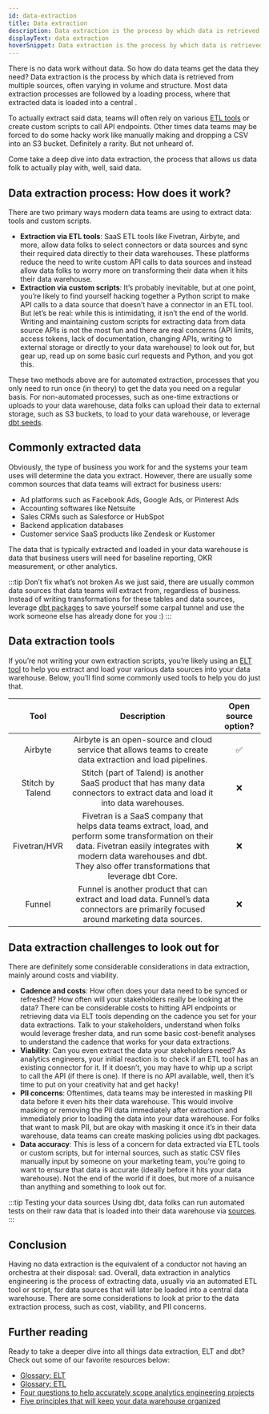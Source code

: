 ```yaml
---
id: data-extraction
title: Data extraction
description: Data extraction is the process by which data is retrieved from multiple sources, often varying in volume and structure.
displayText: data extraction
hoverSnippet: Data extraction is the process by which data is retrieved from multiple sources, often varying in volume and structure.
---
```


<head>
    <title>Data extraction: the first step of the ELT process</title>
</head>

There is no data work without data. So how do data teams get the data they need? Data extraction is the process by which data is retrieved from multiple sources, often varying in volume and structure. Most data extraction processes are followed by a loading process, where that extracted data is loaded into a central <Term id="data-warehouse" />.

To actually extract said data, teams will often rely on various [ETL tools](https://docs.getdbt.com/terms/elt#elt-tools) or create custom scripts to call API endpoints. Other times data teams may be forced to do some hacky work like manually making and dropping a CSV into an S3 bucket. Definitely a rarity. But not unheard of.

Come take a deep dive into data extraction, the process that allows us data folk to actually play with, well, said data.

## Data extraction process: How does it work?

There are two primary ways modern data teams are using to extract data: <Term id="etl" /> tools and custom scripts.

- **Extraction via ETL tools**: SaaS ETL tools like Fivetran, Airbyte, and more, allow data folks to select connectors or data sources and sync their required data directly to their data warehouses. These platforms reduce the need to write custom API calls to data sources and instead allow data folks to worry more on transforming their data when it hits their data warehouse. 
- **Extraction via custom scripts**: It’s probably inevitable, but at one point, you’re likely to find yourself hacking together a Python script to make API calls to a data source that doesn’t have a connector in an ETL tool. But let’s be real: while this is intimidating, it isn’t the end of the world. Writing and maintaining custom scripts for extracting data from data source APIs is not the most fun and there are real concerns (API limits, access tokens, lack of documentation, changing APIs, writing to external storage or directly to your data warehouse) to look out for, but gear up, read up on some basic curl requests and Python, and you got this.

These two methods above are for automated extraction, processes that you only need to run once (in theory) to get the data you need on a regular basis. For non-automated processes, such as one-time extractions or uploads to your data warehouse, data folks can upload their data to external storage, such as S3 buckets, to load to your data warehouse, or leverage [dbt seeds](https://docs.getdbt.com/docs/building-a-dbt-project/seeds).

## Commonly extracted data

Obviously, the type of business you work for and the systems your team uses will determine the data you extract. However, there are usually some common sources that data teams will extract for business users:
- Ad platforms such as Facebook Ads, Google Ads, or Pinterest Ads
- Accounting softwares like Netsuite
- Sales CRMs such as Salesforce or HubSpot
- Backend application databases
- Customer service SaaS products like Zendesk or Kustomer

The data that is typically extracted and loaded in your data warehouse is data that business users will need for baseline reporting, OKR measurement, or other analytics.

:::tip Don’t fix what’s not broken
As we just said, there are usually common data sources that data teams will extract from, regardless of business. Instead of writing transformations for these tables and data sources, leverage [dbt packages](https://hub.getdbt.com/) to save yourself some carpal tunnel and use the work someone else has already done for you :)
:::

## Data extraction tools

If you’re not writing your own extraction scripts, you’re likely using an [ELT tool](https://docs.getdbt.com/terms/elt#elt-tools) to help you extract and load your various data sources into your data warehouse. Below, you’ll find some commonly used tools to help you do just that.

| Tool | Description | Open source option? |
|:---:|:---:|:---:|
| Airbyte | Airbyte is an open-source and cloud service that allows teams to create data extraction and load pipelines. | ✅ |
| Stitch by Talend | Stitch (part of Talend) is another SaaS product that has many data connectors to extract data and load it into data warehouses. | ❌ |
| Fivetran/HVR | Fivetran is a SaaS company that helps data teams extract, load, and perform some transformation on their data. Fivetran easily integrates with modern data warehouses and dbt. They also offer transformations that leverage dbt Core. | ❌ |
| Funnel | Funnel is another product that can extract and load data. Funnel’s data connectors are primarily focused around marketing data sources. | ❌ |

## Data extraction challenges to look out for

There are definitely some considerable considerations in data extraction, mainly around costs and viability.

- **Cadence and costs**: How often does your data need to be synced or refreshed? How often will your stakeholders really be looking at the data? There can be considerable costs to hitting API endpoints or retrieving data via ELT tools depending on the cadence you set for your data extractions. Talk to your stakeholders, understand when folks would leverage fresher data, and run some basic cost-benefit analyses to understand the cadence that works for your data extractions.
- **Viability**: Can you even extract the data your stakeholders need? As analytics engineers, your initial reaction is to check if an ETL tool has an existing connector for it. If it doesn’t, you may have to whip up a script to call the API (if there is one). If there is no API available, well, then it’s time to put on your creativity hat and get hacky!
- **PII concerns**: Oftentimes, data teams may be interested in masking PII data before it even hits their data warehouse. This would involve masking or removing the PII data immediately after extraction and immediately prior to loading the data into your data warehouse. For folks that want to mask PII, but are okay with masking it once it’s in their data warehouse, data teams can create masking policies using dbt packages.
- **Data accuracy**: This is less of a concern for data extracted via ETL tools or custom scripts, but for internal sources, such as static CSV files manually input by someone on your marketing team, you’re going to want to ensure that data is accurate (ideally before it hits your data warehouse). Not the end of the world if it does, but more of a nuisance than anything and something to look out for.

:::tip Testing your data sources
Using dbt, data folks can run automated tests on their raw data that is loaded into their data warehouse via [sources](https://docs.getdbt.com/docs/building-a-dbt-project/using-sources).
:::

## Conclusion

Having no data extraction is the equivalent of a conductor not having an orchestra at their disposal: sad. Overall, data extraction in analytics engineering is the process of extracting data, usually via an automated ETL tool or script, for data sources that will later be loaded into a central data warehouse. There are some considerations to look at prior to the data extraction process, such as cost, viability, and PII concerns.

## Further reading

Ready to take a deeper dive into all things data extraction, ELT and dbt? Check out some of our favorite resources below:

- [Glossary: ELT](https://docs.getdbt.com/terms/elt)
- [Glossary: ETL](https://docs.getdbt.com/terms/etl)
- [Four questions to help accurately scope analytics engineering projects](https://www.getdbt.com/blog/4-questions-to-help-you-more-accurately-scope-analytics-engineering-projects/)
- [Five principles that will keep your data warehouse organized](https://www.getdbt.com/blog/five-principles-that-will-keep-your-data-warehouse-organized/)
